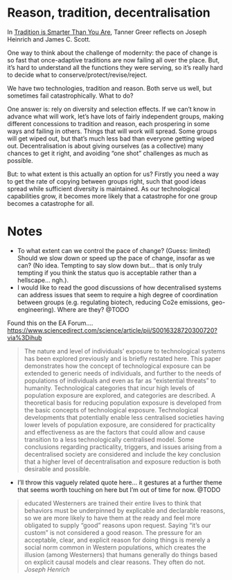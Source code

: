 # Reason, tradition, decentralisation
In [ Tradition is Smarter Than You Are](https://scholars-stage.blogspot.com/2018/08/tradition-is-smarter-than-you-are.html), Tanner Greer reflects on Joseph Heinrich and James C. Scott.

One way to think about the challenge of modernity: the pace of change is so fast that once-adaptive traditions are now failing all over the place. But, it’s hard to understand all the functions they were serving, so it’s really hard to decide what to conserve/protect/revise/reject.

We have two technologies, tradition and reason. Both serve us well, but sometimes fail catastrophically. What to do?

One answer is: rely on diversity and selection effects. If we can’t know in advance what will work, let’s have lots of fairly independent groups, making different concessions to tradition and reason, each prospering in some ways and failing in others. Things that will work will spread. Some groups will get wiped out, but that’s much less bad than everyone getting wiped out. Decentralisation is about giving ourselves (as a collective) many chances to get it right, and avoiding “one shot” challenges as much as possible.

But: to what extent is this actually an option for us? Firstly you need a way to get the rate of copying between groups right, such that good ideas spread while sufficient diversity is maintained. As our technological capabilities grow, it becomes more likely that a catastrophe for one group becomes a catastrophe for all. 

# Notes
- To what extent can we control the pace of change? (Guess: limited) Should we slow down or speed up the pace of change, insofar as we can? (No idea. Tempting to say slow down but... that is only truly tempting if you think the status quo is acceptable rather than a hellscape… ngh.).
- I would like to read the good discussions of how decentralised systems can address issues that seem to require a high degree of coordination between groups (e.g. regulating biotech, reducing Co2e emissions, geo-engineering). Where are they? @TODO  

Found this on the EA Forum….
https://www.sciencedirect.com/science/article/pii/S0016328720300720?via%3Dihub

> The nature and level of individuals’ exposure to technological systems has been explored previously and is briefly restated here. This paper demonstrates how the concept of technological exposure can be extended to generic needs of individuals, and further to the needs of populations of individuals and even as far as “existential threats” to humanity. Technological categories that incur high levels of population exposure are explored, and categories are described. A theoretical basis for reducing population exposure is developed from the basic concepts of technological exposure. Technological developments that potentially enable less centralised societies having lower levels of population exposure, are considered for practicality and effectiveness as are the factors that could allow and cause transition to a less technologically centralised model. Some conclusions regarding practicality, triggers, and issues arising from a decentralised society are considered and include the key conclusion that a higher level of decentralisation and exposure reduction is both desirable and possible.

* I’ll throw this vaguely related quote here… it gestures at a further theme that seems worth touching on here but I’m out of time for now. @TODO 

> educated Westerners are trained their entire lives to think that behaviors must be underpinned by explicable and declarable reasons, so we are more likely to have them at the ready and feel more obligated to supply “good” reasons upon request. Saying “it’s our custom” is not considered a good reason. The pressure for an acceptable, clear, and explicit reason for doing things is merely a social norm common in Western populations, which creates the illusion (among Westerners) that humans generally do things based on explicit causal models and clear reasons. They often do not.
> <cite>Joseph Henrich</cite>
<!-- #web/misc -->

<!-- {BearID:reason-tradition-decentralisation.md} -->
